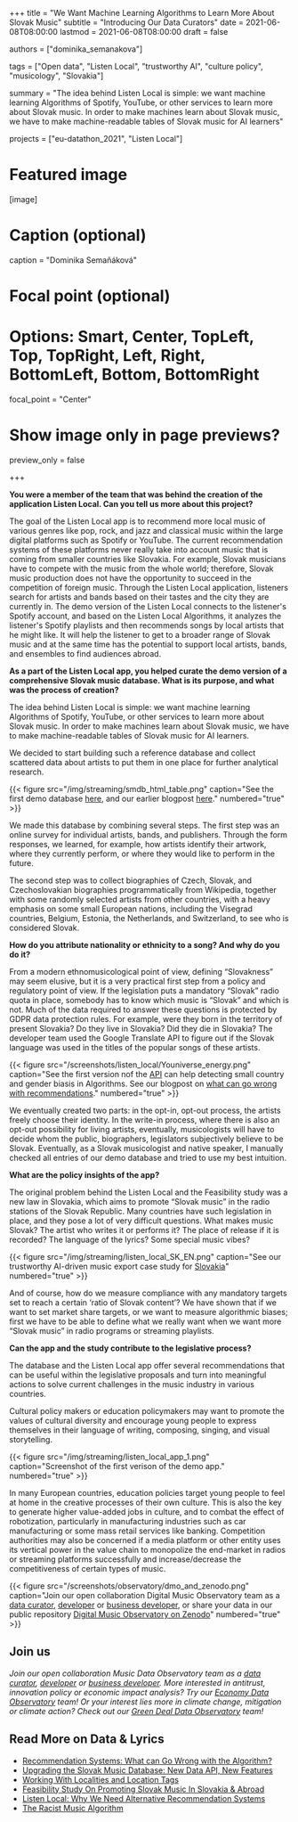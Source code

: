 +++
title = "We Want Machine Learning Algorithms to Learn More About Slovak Music"
subtitle = "Introducing Our Data Curators"
date = 2021-06-08T08:00:00
lastmod = 2021-06-08T08:00:00
draft = false

authors = ["dominika_semanakova"]

tags = ["Open data", "Listen Local", "trustworthy AI", "culture policy",  "musicology", "Slovakia"]

summary = "The idea behind Listen Local is simple: we want machine learning Algorithms of Spotify, YouTube, or other services to learn more about Slovak music.  In order to make machines learn about Slovak music, we have to make machine-readable tables of Slovak music for AI learners"

projects = ["eu-datathon_2021", "Listen Local"]

# Featured image
[image]
  # Caption (optional)
  caption = "Dominika Semaňáková"

  # Focal point (optional)
  # Options: Smart, Center, TopLeft, Top, TopRight, Left, Right, BottomLeft, Bottom, BottomRight
  focal_point = "Center"

  # Show image only in page previews?
  preview_only = false

+++

**You were a member of the team that was behind the creation of the application Listen Local. Can you tell us more about this project?**

The goal of the Listen Local app is to recommend more local music of various genres like pop, rock, and jazz and classical music within the large digital platforms such as Spotify or YouTube. The current recommendation systems of these platforms never really take into account music that is coming from smaller countries like Slovakia. For example, Slovak musicians have to compete with the music from the whole world; therefore, Slovak music production does not have the opportunity to succeed in the competition of foreign music. Through the Listen Local application, listeners search for artists and bands based on their tastes and the city they are currently in. The demo version of the Listen Local connects to the listener's Spotify account, and based on the Listen Local Algorithms, it analyzes the listener's Spotify playlists and then recommends songs by local artists that he might like. It will help the listener to get to a broader range of Slovak music and at the same time has the potential to support local artists, bands, and ensembles to find audiences abroad.

**As a part of the Listen Local app, you helped curate the demo version of a comprehensive Slovak music database. What is its purpose, and what was the process of creation?** 

The idea behind Listen Local is simple: we want machine learning Algorithms of Spotify, YouTube, or other services to learn more about Slovak music.  In order to make machines learn about Slovak music, we have to make machine-readable tables of Slovak music for AI learners.

We decided to start building such a reference database and collect scattered data about artists to put them in one place for further analytical research. 

{{< figure src="/img/streaming/smdb_html_table.png" caption="See the first demo database [here](https://listenlocal.community/post/2020-12-17-demo-slovak-music-database/), and our earlier blogpost [here](/post/2021-04-27-smdb/)." numbered="true" >}}


We made this database by combining several steps. The first step was an online survey for individual artists, bands, and publishers. Through the form responses, we learned, for example, how artists identify their artwork, where they currently perform, or where they would like to perform in the future. 

The second step was to collect biographies of Czech, Slovak, and Czechoslovakian biographies programmatically from Wikipedia, together with some randomly selected artists from other countries, with a heavy emphasis on some small European nations, including the Visegrad countries, Belgium, Estonia, the Netherlands, and Switzerland, to see who is considered Slovak. 

**How do you attribute nationality or ethnicity to a song? And why do you do it?**

From a modern ethnomusicological point of view, defining “Slovakness” may seem elusive, but it is a very practical first step from a policy and regulatory point of view. If the legislation puts a mandatory “Slovak” radio quota in place, somebody has to know which music is “Slovak” and which is not.  Much of the data required to answer these questions is protected by GDPR data protection rules. For example, were they born in the territory of present Slovakia?  Do they live in Slovakia? Did they die in Slovakia?  The developer team used the Google Translate API to figure out if the Slovak language was used in the titles of the popular songs of these artists.

{{< figure src="/screenshots/listen_local/Youniverse_energy.png" caption="See the first version nof the [API](/post/2021-04-27-smdb/) can help detecting small country and gender biasis in Algorithms. See our blogpost on [what can go wrong with recommendations](post/2021-05-16-recommendation-outcomes/)." numbered="true" >}}

We eventually created two parts: in the opt-in, opt-out process, the artists freely choose their identity.  In the write-in process, where there is also an opt-out possibility for living artists, eventually, musicologists will have to decide whom the public, biographers, legislators subjectively believe to be Slovak. Eventually, as a Slovak musicologist and native speaker, I manually checked all entries of our demo database and tried to use my best intuition.

**What are the policy insights of the app?**

The original problem behind the Listen Local and the Feasibility study was a new law in Slovakia, which aims to promote “Slovak music” in the radio stations of the Slovak Republic. Many countries have such legislation in place, and they pose a lot of very difficult questions. What makes music Slovak? The artist who writes it or performs it? The place of release if it is recorded? The language of the lyrics? Some special music vibes? 

{{< figure src="/img/streaming/listen_local_SK_EN.png" caption="See our trustworthy AI-driven music export case study for [Slovakia](https://music.dataobservatory.eu/publication/listen_local_2020/)" numbered="true" >}}


And of course, how do we measure compliance with any mandatory targets set to reach a certain ‘ratio of Slovak content’?  We have shown that if we want to set market share targets, or we want to measure algorithmic biases; first we have to be able to define what we really want when we want more “Slovak music” in radio programs or streaming playlists.


**Can the app and the study contribute to the legislative process?**

The database and the Listen Local app offer several recommendations that can be useful within the legislative proposals and turn into meaningful actions to solve current  challenges in the music industry in various countries. 

Cultural policy makers or education policymakers may want to promote the values of cultural diversity and encourage young people to express themselves in their language of writing, composing, singing, and visual storytelling. 

{{< figure src="/img/streaming/listen_local_app_1.png" caption="Screenshot of the first verison of the demo app." numbered="true" >}}

In many European countries, education policies target young people to feel at home in the creative processes of their own culture. This is also the key to generate higher value-added jobs in culture, and to combat the effect of robotization, particularly in manufacturing industries such as car manufacturing or some mass retail services like banking. Competition authorities may also be concerned if a media platform or other entity uses its vertical power in the value chain to monopolize the end-market in radios or streaming platforms successfully and increase/decrease the competitiveness of certain types of music.

{{< figure src="/screenshots/observatory/dmo_and_zenodo.png" caption="Join our open collaboration Digital Music Observatory team as a [data curator](/authors/curator), [developer](/authors/developer) or [business developer](/authors/team), or share your data in our public repository [Digital Music Observatory on Zenodo](https://zenodo.org/communities/music_observatory/)" numbered="true" >}}

## Join us

*Join our open collaboration Music Data Observatory team as a [data curator](/authors/curator), [developer](/authors/developer) or [business developer](/authors/team). More interested in antitrust, innovation policy or economic impact analysis? Try our [Economy Data Observatory](https://economy.dataobservatory.eu/#contributors) team! Or your interest lies more in climate change, mitigation or climate action? Check out our [Green Deal Data Observatory](https://greendeal.dataobservatory.eu/#contributors) team!*

## Read More on Data & Lyrics

- [Recommendation Systems: What can Go Wrong with the Algorithm?](https://dataandlyrics.com/post/2021-05-16-recommendation-outcomes/)
- [Upgrading the Slovak Music Database: New Data API, New Features](https://dataandlyrics.com/post/2021-04-27-smdb/)
- [Working With Localities and Location Tags](https://dataandlyrics.com/post/2021-04-14-bandcamp-librarian-2/)
- [Feasibility Study On Promoting Slovak Music In Slovakia & Abroad](https://dataandlyrics.com/post/2021-03-25-listen-slovak/)
- [Listen Local: Why We Need Alternative Recommendation Systems](https://dataandlyrics.com/post/2020-12-15-alternative-recommendations/)
- [The Racist Music Algorithm](https://dataandlyrics.com/post/2020-10-30-racist-algorithm/)
